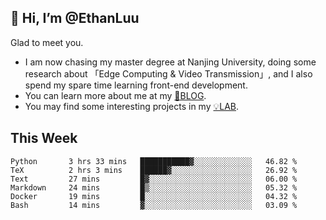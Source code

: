 ## 👋 Hi, I’m @EthanLuu

Glad to meet you.

- I am now chasing my master degree at Nanjing University, doing some research about 「Edge Computing & Video Transmission」, and I also spend my spare time learning front-end development.
- You can learn more about me at my [📝BLOG](https://blog.ethanloo.cn).
- You may find some interesting projects in my [💡LAB](https://lab.ethanloo.cn).

## This Week
<!--START_SECTION:waka-->

```text
Python       3 hrs 33 mins   ███████████▓░░░░░░░░░░░░░   46.82 %
TeX          2 hrs 3 mins    ██████▓░░░░░░░░░░░░░░░░░░   26.92 %
Text         27 mins         █▓░░░░░░░░░░░░░░░░░░░░░░░   06.00 %
Markdown     24 mins         █▒░░░░░░░░░░░░░░░░░░░░░░░   05.32 %
Docker       19 mins         █░░░░░░░░░░░░░░░░░░░░░░░░   04.32 %
Bash         14 mins         ▓░░░░░░░░░░░░░░░░░░░░░░░░   03.09 %
```

<!--END_SECTION:waka-->
